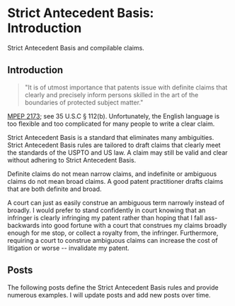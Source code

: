 Strict Antecedent Basis: Introduction
============

Strict Antecedent Basis and compilable claims.

## Introduction

> "It is of utmost importance that patents issue with definite claims that clearly and precisely inform persons skilled in the art of the boundaries of protected subject matter."

[MPEP 2173](https://www.uspto.gov/web/offices/pac/mpep/s2173.html); see 35 U.S.C § 112(b). Unfortunately, the English language is too flexible and too complicated for many people to write a clear claim.

Strict Antecedent Basis is a standard that eliminates many ambiguities. Strict Antecedent Basis rules are tailored to draft claims that clearly meet the standards of the USPTO and US law. A claim may still be valid and clear without adhering to Strict Antecedent Basis.

Definite claims do not mean narrow claims, and indefinite or ambiguous claims do not mean broad claims. A good patent practitioner drafts claims that are both definite and broad. 

A court can just as easily construe an ambiguous term narrowly instead of broadly. I would prefer to stand confidently in court knowing that an infringer is clearly infringing my patent rather than hoping that I fall ass-backwards into good fortune with a court that construes my claims broadly enough for me stop, or collect a royalty from, the infringer. Furthermore, requiring a court to construe ambiguous claims can increase the cost of litigation or worse -- invalidate my patent.

## Posts

The following posts define the Strict Antecedent Basis rules and provide numerous examples. I will update posts and add new posts over time.

